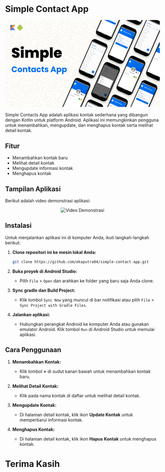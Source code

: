 # Simple Contact App

![Deskripsi](/assets/background.png)

Simple Contacts App adalah aplikasi kontak sederhana yang dibangun dengan Kotlin untuk platform Android. Aplikasi ini memungkinkan pengguna untuk menambahkan, mengupdate, dan menghapus kontak serta melihat detail kontak.

## Fitur

- Menambahkan kontak baru
- Melihat detail kontak
- Mengupdate informasi kontak
- Menghapus kontak

## Tampilan Aplikasi

Berikut adalah video demonstrasi aplikasi:

<div align= "center" width="220px">

![Video Demonstrasi](/assets/demo-contacts-app.gif)

</div>

## Instalasi

Untuk menjalankan aplikasi ini di komputer Anda, ikuti langkah-langkah berikut:

1. **Clone repositori ini ke mesin lokal Anda:**

   ```bash
   git clone https://github.com/ekaputra04/simple-contact-app.git
   ```

2. **Buka proyek di Android Studio:**

   - Pilih `File` > `Open` dan arahkan ke folder yang baru saja Anda clone.

3. **Sync gradle dan Build Project:**

   - Klik tombol `Sync Now` yang muncul di bar notifikasi atau pilih `File` > `Sync Project with Gradle Files`.

4. **Jalankan aplikasi:**

   - Hubungkan perangkat Android ke komputer Anda atau gunakan emulator Android. Klik tombol `Run` di Android Studio untuk memulai aplikasi.

## Cara Penggunaan

1. **Menambahkan Kontak:**

   - Klik tombol **+** di sudut kanan bawah untuk menambahkan kontak baru.

2. **Melihat Detail Kontak:**

   - Klik pada nama kontak di daftar untuk melihat detail kontak.

3. **Mengupdate Kontak:**

   - Di halaman detail kontak, klik ikon **Update Kontak** untuk memperbarui informasi kontak.

4. **Menghapus Kontak:**
   - Di halaman detail kontak, klik ikon **Hapus Kontak** untuk menghapus kontak.

# Terima Kasih
